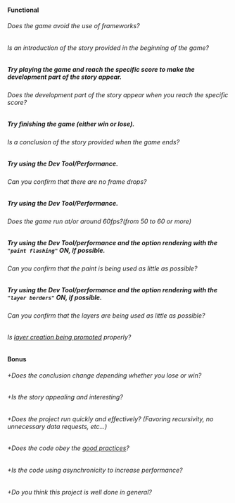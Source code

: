 #### Functional

###### Does the game avoid the use of frameworks?

###### Is an introduction of the story provided in the beginning of the game?

##### Try playing the game and reach the specific score to make the development part of the story appear.

###### Does the development part of the story appear when you reach the specific score?

##### Try finishing the game (either win or lose).

###### Is a conclusion of the story provided when the game ends?

##### Try using the Dev Tool/Performance.

###### Can you confirm that there are no frame drops?

##### Try using the Dev Tool/Performance.

###### Does the game run at/or around 60fps?(from 50 to 60 or more)

##### Try using the Dev Tool/performance and the option rendering with the `"paint flashing"` ON, if possible.

###### Can you confirm that the paint is being used as little as possible?

##### Try using the Dev Tool/performance and the option rendering with the `"layer borders"` ON, if possible.

###### Can you confirm that the layers are being used as little as possible?

###### Is [layer creation being promoted](https://developers.google.com/web/fundamentals/performance/rendering/stick-to-compositor-only-properties-and-manage-layer-count) properly?

#### Bonus

###### +Does the conclusion change depending whether you lose or win?

###### +Is the story appealing and interesting?

###### +Does the project run quickly and effectively? (Favoring recursivity, no unnecessary data requests, etc...)

###### +Does the code obey the [good practices](../../../good-practices/README.md)?

###### +Is the code using asynchronicity to increase performance?

###### +Do you think this project is well done in general?
